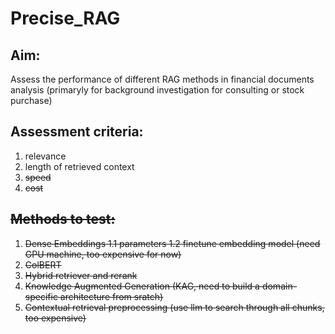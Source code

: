 # Precise_RAG
## Aim:
Assess the performance of different RAG methods in financial documents analysis (primaryly for background investigation for consulting or stock purchase)

## Assessment criteria:
1. relevance
2. length of retrieved context
3. <s>speed</s>
4. <s>cost

## Methods to test:
1. Dense Embeddings
   1.1 parameters
   1.2 <s>finetune embedding model (need GPU machine, too expensive for now)
2. ColBERT
4. Hybrid retriever and rerank
5. <s>Knowledge Augmented Generation (KAG, need to build a domain-specific architecture from sratch)
6. <s>Contextual retrieval preprocessing (use llm to search through all chunks, too expensive)
